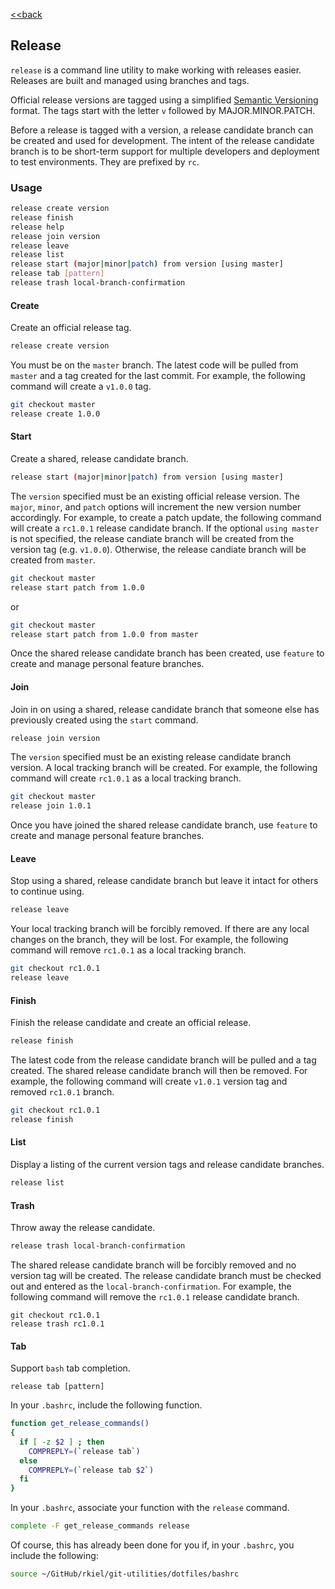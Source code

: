 [<<back](README.md)

## Release

`release` is a command line utility to make working with releases easier.  Releases are built and managed using branches and tags.  

Official release versions are tagged using a simplified [Semantic Versioning](http://semver.org/) format.  The tags start with the letter `v` followed by MAJOR.MINOR.PATCH.

Before a release is tagged with a version, a release candidate branch can be created and used for development.  The intent of the release candidate branch is to be short-term support for multiple developers and deployment to test environments.  They are prefixed by `rc`.

### Usage

```bash
release create version
release finish
release help
release join version
release leave
release list
release start (major|minor|patch) from version [using master]
release tab [pattern]
release trash local-branch-confirmation
```

#### Create

Create an official release tag.

```bash
release create version
```

You must be on the `master` branch.  The latest code will be pulled from `master` and a tag created for the last commit.  For example, the following command will create a `v1.0.0` tag.

```bash
git checkout master
release create 1.0.0
```

#### Start

Create a shared, release candidate branch.

```bash
release start (major|minor|patch) from version [using master]
```

The `version` specified must be an existing official release version.  The `major`, `minor`, and `patch` options will increment the new version number accordingly.  For example, to create a patch update, the following command will create a `rc1.0.1` release candidate branch.  If the optional `using master` is not specified, the release candiate branch will be created from the version tag (e.g. `v1.0.0`).  Otherwise, the release candiate branch will be created from `master`.

```bash
git checkout master
release start patch from 1.0.0
```
or

```bash
git checkout master
release start patch from 1.0.0 from master
```

Once the shared release candidate branch has been created, use `feature` to create and manage personal feature branches.

#### Join

Join in on using a shared, release candidate branch that someone else has previously created using the `start` command.

```bash
release join version
```

The `version` specified must be an existing release candidate branch version.  A local tracking branch will be created.  For example, the following command will create `rc1.0.1` as a local tracking branch.

```bash
git checkout master
release join 1.0.1
```

Once you have joined the shared release candidate branch, use `feature` to create and manage personal feature branches.

#### Leave

Stop using a shared, release candidate branch but leave it intact for others to continue using.

```bash
release leave
```

Your local tracking branch will be forcibly removed.  If there are any local changes on the branch, they will be lost.  For example, the following command will remove `rc1.0.1` as a local tracking branch.

```bash
git checkout rc1.0.1
release leave
```

#### Finish

Finish the release candidate and create an official release.

```bash
release finish
```

The latest code from the release candidate branch will be pulled and a tag created.  The shared release candidate branch will then be removed.  For example, the following command will create `v1.0.1` version tag and removed `rc1.0.1` branch.

```bash
git checkout rc1.0.1
release finish
```

#### List

Display a listing of the current version tags and release candidate branches.

```bash
release list
```

#### Trash

Throw away the release candidate.

```bash
release trash local-branch-confirmation
```

The shared release candidate branch will be forcibly removed and no version tag will be created.  The release candidate branch must be checked out and entered as the `local-branch-confirmation`.  For example, the following command will remove the `rc1.0.1` release candidate branch.

```branch
git checkout rc1.0.1
release trash rc1.0.1
```

#### Tab

Support `bash` tab completion.

```branch
release tab [pattern]
```

In your `.bashrc`, include the following function.

```bash
function get_release_commands()
{
  if [ -z $2 ] ; then
    COMPREPLY=(`release tab`)
  else
    COMPREPLY=(`release tab $2`)
  fi
}
```

In your `.bashrc`, associate your function with the `release` command.

```bash
complete -F get_release_commands release
```

Of course, this has already been done for you if, in your `.bashrc`, you include the following:

```bash
source ~/GitHub/rkiel/git-utilities/dotfiles/bashrc
```
